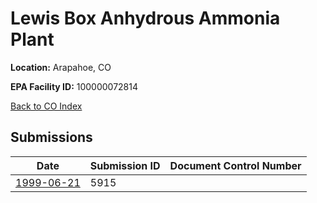 # Lewis Box Anhydrous Ammonia Plant

**Location:** Arapahoe, CO

**EPA Facility ID:** 100000072814

[Back to CO Index](../../index.md)

## Submissions

| Date | Submission ID | Document Control Number |
|------|--------------|-------------------------|
| [1999-06-21](submissions/5915.md) | 5915 |  |
